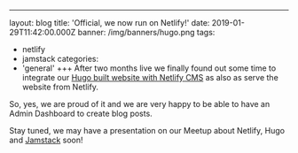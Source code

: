 ---
layout: blog
title: 'Official, we now run on Netlify!'
date: 2019-01-29T11:42:00.000Z
banner: /img/banners/hugo.png
tags:
  - netlify
  - jamstack
categories:
  - 'general'
+++
After two months live we finally found out some time to integrate our [Hugo built website with Netlify CMS](https://www.netlifycms.org/docs/start-with-a-template/) as also as serve the website from Netlify.

So, yes, we are proud of it and we are very happy to be able to have an Admin Dashboard to create blog posts.

Stay tuned, we may have a presentation on our Meetup about Netlify, Hugo and [Jamstack](https://jamstack.org) soon!
